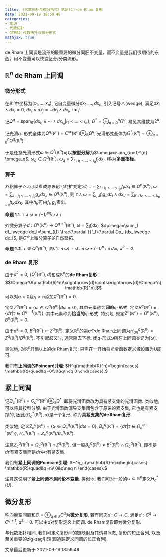 ```yaml
---
title: 《代数拓扑与微分形式》笔记(1)-de Rham 复形
date: 2021-09-19 18:59:49
categories: 
- 笔记
- 代数拓扑
- GTM82-代数拓扑与微分形式
mathjax: true
---
```


de Rham
上同调是流形的最重要的微分同胚不变量，而不变量是我们很期待的东西，用不变量可以快速区分/分类流形。

$\mathbb{R}^n$ de Rham 上同调
-----------------------------

### 微分形式

在$\mathbb{R}^n$中坐标为$(x_1,...,x_n)$, 记自变量微分$dx_1,...,dx_n$,
引入记号$\wedge$(wedge), 满足$dx_i\wedge dx_i=0$,
$dx_i\wedge dx_j=-dx_j\wedge dx_i$, $i\neq j$.

记$\Omega^q=\operatorname{span}_R\{dx_{i_1}\wedge\cdots\wedge dx_{i_q}|{}i_{1}<...<{}i_{ {}q}\},$
$\Omega^\ast=\oplus_{q=0}^n \Omega^q$, 易见其维数为$2^n$.

记光滑$q-$形式全体为$\Omega^q(\mathbb{R}^n)=C^\infty(\mathbb{R}^n)\otimes_\mathbb{R}\Omega^q$,
光滑形式全体为$\Omega^\ast(\mathbb{R}^n)=\oplus_{q=0}^n \Omega^q(\mathbb{R}^n)$.

于是任意光滑形式$\omega\in \Omega^\ast(\mathbb{R}^n)$可以**按型分解**为$\omega=\sum_{q=0}^{n} \omega_q$,
$\omega_q\in \Omega^q(\mathbb{R}^n)$.
$\omega_q=\sum_{I:{}i_{1}<...<{}i_{ {}q} }f_Idx_I$, $I$称为**多重指标**。

### 算子

外积算子$\wedge$:(可以看成原来记号的扩充定义)
$\tau=\sum_{I:{}i_{1}<...<{}i_{ {}p} }f_Idx_I\in \Omega^p(\mathbb{R}^n)$,
$\omega=\sum_{J:{}j_{1}<...<{}j_{ {}q} }g_Jdx_J\in \Omega^q(\mathbb{R}^n)$,
则
$\tau\wedge\omega=\sum_{I,J}f_Ig_Jdx_I\wedge dx_J=\sum_{K:{}k_{1}<...<{}k_{ {}p+q} }h_Kdx_K$.
其中$h_K$可由$f_I,g_J$表出。

**命题 1.1**. *$\tau\wedge \omega = (-1)^{pq}\omega \wedge \tau$* 

外微分算子$d:\Omega^q(\mathbb{R}^n)\rightarrow \Omega^{q+1}(\mathbb{R}^n)$,
$\omega=\sum_I f_I dx_I$,
$d\omega=\sum_I df_I\wedge dx_I=\sum_{i,I} \frac{\partial {}f_I}{\partial {}x_i}dx_i\wedge dx_I$,
是$C^\infty$上微分算子的自然延拓.

**命题 1.2**. *$\tau\in \Omega^p(\mathbb{R}^n)$, 则$d(\tau\wedge \omega)=d\tau \wedge \omega + (-1)^p \tau\wedge d\omega,$ $d^2=0$.* 

### de Rham 复形

由于$d^2=0$, $\{\Omega^\ast(\mathbb{R}^n),d\}$形成$\mathbb{R}^n$的**de
Rham复形**：
$$\Omega^0(\mathbb{R}^n)\xrightarrow{d}\cdots\xrightarrow{d}\Omega^n(\mathbb{R}^n).$$
可以对$q<0$及$q>n$添加$\Omega^q(\mathbb{R}^n)=0$.

定义$Z^q(\mathbb{R}^n)=\{\omega\in\Omega^q(\mathbb{R}^n)|d\omega=0\},$
其中元素称为**闭的**$q$-形式.
定义$B^q(\mathbb{R}^n)=\{d\tau | \tau\in\Omega^{q-1}(\mathbb{R}^n)\},$
其中元素称为**恰当的**$q$-形式. 特别地,
规定$Z^n(\mathbb{R}^n)=\Omega^n(\mathbb{R}^n),$ $B^0(\mathbb{R}^n)=0.$

由于$d^2=0$, $B^q(\mathbb{R}^n)\subset Z^q(\mathbb{R}^n).$
定义$\mathbb{R}^n$的第$q$个de
Rham上同调为$H^q_{dR}(\mathbb{R}^n)=Z^q(\mathbb{R}^n)/B^q(\mathbb{R}^n).$
不引起歧义时, 通常隐去下标.
闭$q$-形式$\omega$所在上同调类记为$[\omega].$

类似地, 对$\mathbb{R}^n$开集$U$上的de Rham复形,
只需在一开始将光滑函数定义域设置为$U$即可.

我们有**上同调的Poincaré引理**: $H^q(\mathbb{R}^n)=\begin{cases}
    \mathbb{R}\quad&q=0\\
    0&q\neq 0
\end{cases}.$

紧上同调
--------

记$\Omega^\ast_c(\mathbb{R}^n)=C^\infty_c(\mathbb{R}^n)\otimes_\mathbb{R}\Omega^\ast,$
即将光滑函数改为具有紧支集的光滑函数. 类似地, 可以将其按型分解.
由于光滑函数偏导支集闭包含于原来的紧支集, 它也是有紧支撑的,
因此$\{\Omega^\ast_c(\mathbb{R}^n),d\}$是一个复形, 称为**具紧支集的de
Rham复形**.

类似地,
定义$Z^q_c(\mathbb{R}^n)=\{\omega\in\Omega_c^q(\mathbb{R}^n)|d\omega=0\},$
$B^q_c(\mathbb{R}^n)=\{d\tau | \tau\in\Omega_c^{q-1}(\mathbb{R}^n)\},$
$H^q_{c}(\mathbb{R}^n)=Z^q_c(\mathbb{R}^n)/B^q_c(\mathbb{R}^n).$

注意$Z_c^q(\mathbb{R}^n)=\Omega^q_c(\mathbb{R}^n)\cap Z^q(\mathbb{R}^n),$
但一般$B^q_c(\mathbb{R}^n)\neq B^q(\mathbb{R}^n)\cap \Omega_c^q(\mathbb{R}^n).$
即不是$d\tau$有紧支集而是$d\tau$中$\tau$有紧支集.

我们有**紧上同调的Poincaré引理**: $H^q_c(\mathbb{R}^n)=\begin{cases}
        \mathbb{R}\quad&q=n\\
        0&q\neq n
    \end{cases}.$

注意这说明了**紧上同调不是同伦不变量**. 类似地,
我们可对一般的$U\subset \mathbb{R}^n$定义$H_c^\ast(U)$.

微分复形
--------

称向量空间直和$C=\oplus_{q\in\mathbb{Z} } C^q$为**微分复形**,
若有同态$d:C\rightarrow C,$ 满足$d:C^q\rightarrow C^{q+1},$ $d^2=0.$
可以由$d$对复形定义上同调. de Rham复形即为微分复形.

与代数拓扑相同, 我们可定义复形间的链映射及其诱导同态, 复形的短正合列,
以及至关重要的zig-zag引理(图追踪定义同调的长正合列).

文章最后更新于 2021-09-19 18:59:49 
